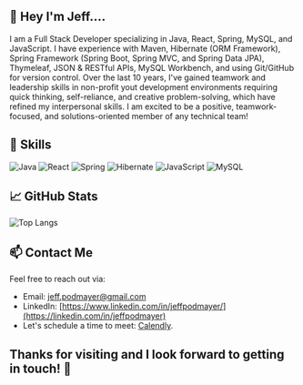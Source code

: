 ## 👋 Hey I'm Jeff....
I am a Full Stack Developer specializing in Java, React, Spring, MySQL, and JavaScript. I have experience with Maven, Hibernate (ORM Framework), Spring Framework (Spring Boot, Spring MVC, and Spring Data JPA), Thymeleaf, JSON & RESTful APIs, MySQL Workbench, and using Git/GitHub for version control. Over the last 10 years, I've gained teamwork and leadership skills in non-profit yout development environments requiring quick thinking, self-reliance, and creative problem-solving, which have refined my interpersonal skills. I am excited to be a positive, teamwork-focused, and solutions-oriented member of any technical team!


## 💼 Skills
![Java](https://img.shields.io/badge/Java-ED8B00?style=flat-square&logo=java&logoColor=white)
![React](https://img.shields.io/badge/React-61DAFB?style=flat-square&logo=react&logoColor=black)
![Spring](https://img.shields.io/badge/Spring-6DB33F?style=flat-square&logo=spring&logoColor=white)
![Hibernate](https://img.shields.io/badge/Hibernate-5E5E5E?style=flat-square&logo=hibernate&logoColor=white)
![JavaScript](https://img.shields.io/badge/JavaScript-F7DF1E?style=flat-square&logo=javascript&logoColor=black)
![MySQL](https://img.shields.io/badge/MySQL-4479A1?style=flat-square&logo=mysql&logoColor=white)

## 📈 GitHub Stats
![Top Langs](https://github-readme-stats.vercel.app/api/top-langs/?username=jeffpodmayer&layout=compact&theme=blue)

## 📫 Contact Me
Feel free to reach out via:
- Email: [jeff.podmayer@gmail.com](mailto:jeff.podmayer@gmail.com)
- LinkedIn: [https://www.linkedin.com/in/jeffpodmayer/](https://linkedin.com/in/jeffpodmayer)
- Let's schedule a time to meet: [Calendly](https://calendly.com/jeff-podmayer/let-s-connect).

## Thanks for visiting and I look forward to getting in touch! 🌟
